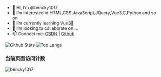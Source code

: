 - 👋 Hi, I’m @bencky1017
- 👀 I’m interested in HTML,CSS,JavaScript,JQuery,Vue3,C,Python and so on
- 🌱 I’m currently learning Vue3🥶
- 💞️ I’m looking to collaborate on ...
- 📫 Connect me: [CSDN](https://blog.csdn.net/qq_42372031) | [Github](https://github.com/bencky1017)

<!---
bencky1017/bencky1017 is a ✨ special ✨ repository because its `README.md` (this file) appears on your GitHub profile.
You can click the Preview link to take a look at your changes.
--->
![Github Stats](https://github-readme-stats.vercel.app/api?username=bencky1017&count_private=true&show_icons=true&theme=vue)
![Top Langs](https://github-readme-stats.vercel.app/api/top-langs?username=bencky1017&layout=compact&langs_count=8&card_width=320)

### 当前页面访问计数

![bencky1017](https://count.getloli.com/get/@bencky1017)

